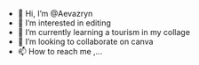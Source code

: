 - 👋 Hi, I’m @Aevazryn
- 👀 I’m interested in editing
- 🌱 I’m currently learning a tourism in my collage
- 💞️ I’m looking to collaborate on canva
- 📫 How to reach me ,...

<!---
Aevazryn/Aevazryn is a ✨ special ✨ repository because its `README.md` (this file) appears on your GitHub profile.
You can click the Preview link to take a look at your changes.
--->
